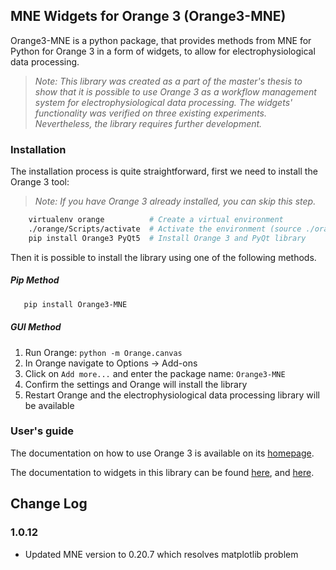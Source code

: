 ## MNE Widgets for Orange 3 (Orange3-MNE)
Orange3-MNE is a python package, that provides methods from MNE for Python for Orange 3 in a form of widgets, 
to allow for electrophysiological data processing.

> *Note: This library was created as a part of the master's thesis to show that it is possible to use Orange 3 as a workflow management system for electrophysiological data processing. The widgets' functionality was verified on three existing experiments. Nevertheless, the library requires further development.* 

### Installation
The installation process is quite straightforward, first we need to install the Orange 3 tool:
> *Note: If you have Orange 3 already installed, you can skip this step.*
```bash
    virtualenv orange          # Create a virtual environment
    ./orange/Scripts/activate  # Activate the environment (source ./orange/Scripts/activate for linux)
    pip install Orange3 PyQt5  # Install Orange 3 and PyQt library
```

Then it is possible to install the library using one of the following methods.


##### Pip Method
```bash
   pip install Orange3-MNE
```

##### GUI Method
1. Run Orange: `python -m Orange.canvas`
2. In Orange navigate to Options -> Add-ons
3. Click on `Add more...` and enter the package name: `Orange3-MNE`
4. Confirm the settings and Orange will install the library
5. Restart Orange and the electrophysiological data processing library will be available

### User's guide
The documentation on how to use Orange 3 is available on its [homepage](https://orange.biolab.si/docs/).

The documentation to widgets in this library can be found [here](https://fifal.gitlab.io/orange-mne-library/), and [here](https://gitlab.com/fifal/orange-mne-library/-/blob/master/docs/widgets.md).

## Change Log
### 1.0.12
- Updated MNE version to 0.20.7 which resolves matplotlib problem